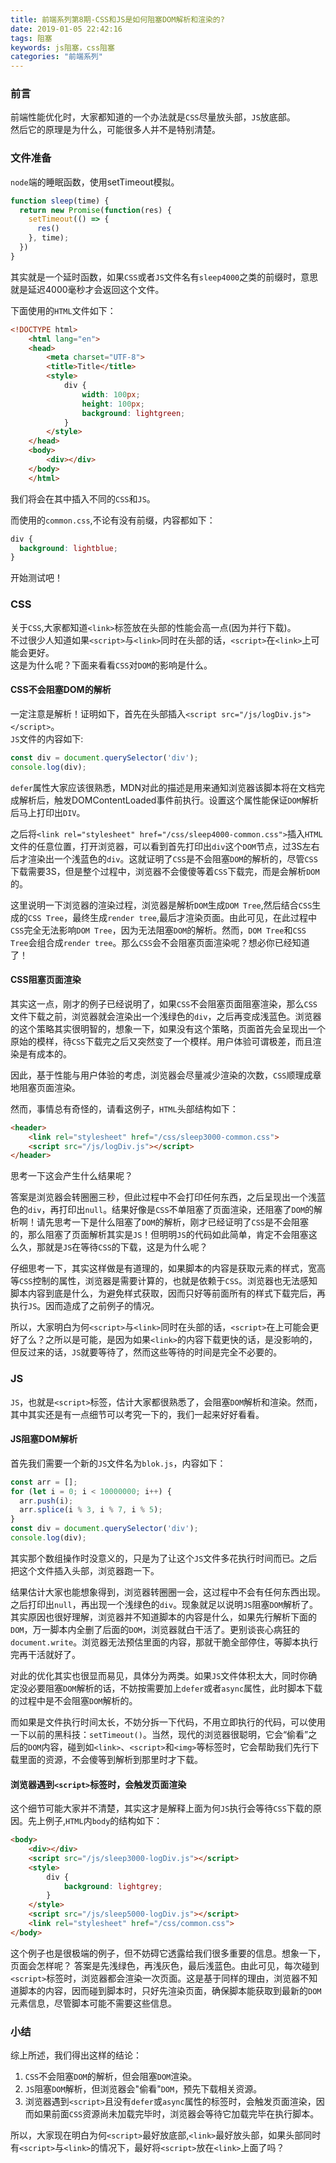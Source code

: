 ```yaml
---
title: 前端系列第8期-CSS和JS是如何阻塞DOM解析和渲染的?
date: 2019-01-05 22:42:16
tags: 阻塞
keywords: js阻塞，css阻塞
categories: "前端系列"
---
```

### 前言
前端性能优化时，大家都知道的一个办法就是`CSS`尽量放头部，`JS`放底部。  
然后它的原理是为什么，可能很多人并不是特别清楚。
<!--more-->
### 文件准备
`node`端的睡眠函数，使用setTimeout模拟。
```js
function sleep(time) {
  return new Promise(function(res) {
    setTimeout(() => {
      res()
    }, time);
  })
}
```
其实就是一个延时函数，如果`CSS`或者`JS`文件名有`sleep4000`之类的前缀时，意思就是延迟4000毫秒才会返回这个文件。

下面使用的`HTML`文件如下：
```html
<!DOCTYPE html>
    <html lang="en">
    <head>
    	<meta charset="UTF-8">
    	<title>Title</title>
    	<style>
    		div {
    			width: 100px;
    			height: 100px;
    			background: lightgreen;
    		}
    	</style>
    </head>
    <body>
    	<div></div>
    </body>
    </html>
```
我们将会在其中插入不同的`CSS`和`JS`。  

而使用的`common.css`,不论有没有前缀，内容都如下：
```css
div {
  background: lightblue;
}
```

开始测试吧！
### CSS
关于`CSS`,大家都知道`<link>`标签放在头部的性能会高一点(因为并行下载)。  
不过很少人知道如果`<script>`与`<link>`同时在头部的话，`<script>`在`<link>`上可能会更好。  
这是为什么呢？下面来看看`CSS`对`DOM`的影响是什么。

#### CSS不会阻塞DOM的解析
一定注意是解析！证明如下，首先在头部插入`<script src="/js/logDiv.js"></script>`。  
`JS`文件的内容如下:
```js
const div = document.querySelector('div');
console.log(div);
```
`defer`属性大家应该很熟悉，MDN对此的描述是用来通知浏览器该脚本将在文档完成解析后，触发DOMContentLoaded事件前执行。设置这个属性能保证`DOM`解析后马上打印出`DIV`。

之后将`<link rel="stylesheet" href="/css/sleep4000-common.css">`插入`HTML`文件的任意位置，打开浏览器，可以看到首先打印出`div`这个`DOM`节点，过3S左右后才渲染出一个浅蓝色的`div`。这就证明了`CSS`是不会阻塞`DOM`的解析的，尽管`CSS`下载需要3S，但是整个过程中，浏览器不会傻傻等着`CSS`下载完，而是会解析`DOM`的。

这里说明一下浏览器的渲染过程，浏览器是解析`DOM`生成`DOM Tree`,然后结合`CSS`生成的`CSS Tree`，最终生成`render tree`,最后才渲染页面。由此可见，在此过程中`CSS`完全无法影响`DOM Tree`，因为无法阻塞`DOM`的解析。然而，`DOM Tree`和`CSS Tree`会组合成`render tree`。那么`CSS`会不会阻塞页面渲染呢？想必你已经知道了！

#### CSS阻塞页面渲染
其实这一点，刚才的例子已经说明了，如果`CSS`不会阻塞页面阻塞渲染，那么`CSS`文件下载之前，浏览器就会渲染出一个浅绿色的`div`，之后再变成浅蓝色。浏览器的这个策略其实很明智的，想象一下，如果没有这个策略，页面首先会呈现出一个原始的模样，待`CSS`下载完之后又突然变了一个模样。用户体验可谓极差，而且渲染是有成本的。

因此，基于性能与用户体验的考虑，浏览器会尽量减少渲染的次数，`CSS`顺理成章地阻塞页面渲染。

然而，事情总有奇怪的，请看这例子，`HTML`头部结构如下：
```html
<header>
    <link rel="stylesheet" href="/css/sleep3000-common.css">
    <script src="/js/logDiv.js"></script>
</header>
```
思考一下这会产生什么结果呢？

答案是浏览器会转圈圈三秒，但此过程中不会打印任何东西，之后呈现出一个浅蓝色的`div`，再打印出`null`。结果好像是`CSS`不单阻塞了页面渲染，还阻塞了`DOM`的解析啊！请先思考一下是什么阻塞了`DOM`的解析，刚才已经证明了`CSS`是不会阻塞的，那么阻塞了页面解析其实是`JS`！但明明`JS`的代码如此简单，肯定不会阻塞这么久，那就是`JS`在等待`CSS`的下载，这是为什么呢？

仔细思考一下，其实这样做是有道理的，如果脚本的内容是获取元素的样式，宽高等`CSS`控制的属性，浏览器是需要计算的，也就是依赖于`CSS`。浏览器也无法感知脚本内容到底是什么，为避免样式获取，因而只好等前面所有的样式下载完后，再执行`JS`。因而造成了之前例子的情况。

所以，大家明白为何`<script>`与`<link>`同时在头部的话，`<script>`在上可能会更好了么？之所以是可能，是因为如果`<link>`的内容下载更快的话，是没影响的，但反过来的话，`JS`就要等待了，然而这些等待的时间是完全不必要的。

### JS
`JS`，也就是`<script>`标签，估计大家都很熟悉了，会阻塞`DOM`解析和渲染。然而，其中其实还是有一点细节可以考究一下的，我们一起来好好看看。

#### JS阻塞DOM解析
首先我们需要一个新的`JS`文件名为`blok.js`，内容如下：
```js
const arr = [];
for (let i = 0; i < 10000000; i++) {
  arr.push(i);
  arr.splice(i % 3, i % 7, i % 5);
}
const div = document.querySelector('div');
console.log(div);
```
其实那个数组操作时没意义的，只是为了让这个`JS`文件多花执行时间而已。之后把这个文件插入头部，浏览器跑一下。

结果估计大家也能想象得到，浏览器转圈圈一会，这过程中不会有任何东西出现。之后打印出`null`，再出现一个浅绿色的`div`。现象就足以说明`JS`阻塞`DOM`解析了。其实原因也很好理解，浏览器并不知道脚本的内容是什么，如果先行解析下面的`DOM`，万一脚本内全删了后面的`DOM`，浏览器就白干活了。更别谈丧心病狂的`document.write`。浏览器无法预估里面的内容，那就干脆全部停住，等脚本执行完再干活就好了。

对此的优化其实也很显而易见，具体分为两类。如果`JS`文件体积太大，同时你确定没必要阻塞`DOM`解析的话，不妨按需要加上`defer`或者`async`属性，此时脚本下载的过程中是不会阻塞`DOM`解析的。

而如果是文件执行时间太长，不妨分拆一下代码，不用立即执行的代码，可以使用一下以前的黑科技：`setTimeout()`。当然，现代的浏览器很聪明，它会“偷看”之后的`DOM`内容，碰到如`<link>`、`<script>`和`<img>`等标签时，它会帮助我们先行下载里面的资源，不会傻等到解析到那里时才下载。

#### 浏览器遇到`<script>`标签时，会触发页面渲染
这个细节可能大家并不清楚，其实这才是解释上面为何`JS`执行会等待`CSS`下载的原因。先上例子,`HTML`内`body`的结构如下：
```html
<body>
	<div></div>
	<script src="/js/sleep3000-logDiv.js"></script>
	<style>
		div {
			background: lightgrey;
		}
	</style>
	<script src="/js/sleep5000-logDiv.js"></script>
	<link rel="stylesheet" href="/css/common.css">
</body>
```
这个例子也是很极端的例子，但不妨碍它透露给我们很多重要的信息。想象一下，页面会怎样呢？
答案是先浅绿色，再浅灰色，最后浅蓝色。由此可见，每次碰到`<script>`标签时，浏览器都会渲染一次页面。这是基于同样的理由，浏览器不知道脚本的内容，因而碰到脚本时，只好先渲染页面，确保脚本能获取到最新的`DOM`元素信息，尽管脚本可能不需要这些信息。
### 小结
综上所述，我们得出这样的结论：
1. `CSS`不会阻塞`DOM`的解析，但会阻塞`DOM`渲染。
2. `JS`阻塞`DOM`解析，但浏览器会"偷看"`DOM`，预先下载相关资源。
3. 浏览器遇到`<script>`且没有`defer`或`async`属性的标签时，会触发页面渲染，因而如果前面`CSS`资源尚未加载完毕时，浏览器会等待它加载完毕在执行脚本。

所以，大家现在明白为何`<script>`最好放底部,`<link>`最好放头部，如果头部同时有`<script>`与`<link>`的情况下，最好将`<script>`放在`<link>`上面了吗？